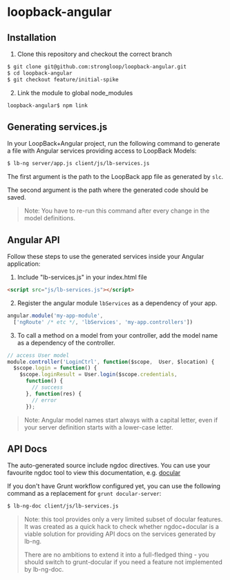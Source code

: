 # loopback-angular

## Installation

1. Clone this repository and checkout the correct branch

  ```sh
  $ git clone git@github.com:strongloop/loopback-angular.git
  $ cd loopback-angular
  $ git checkout feature/initial-spike
  ```

2. Link the module to global node_modules

  ```sh
  loopback-angular$ npm link
  ```

## Generating services.js

In your LoopBack+Angular project, run the following command to generate
a file with Angular services providing access to LoopBack Models:

```sh
$ lb-ng server/app.js client/js/lb-services.js
```

The first argument is the path to the LoopBack app file as generated by `slc`.

The second argument is the path where the generated code should be saved.

> Note: You have to re-run this command after every change in the model
> definitions.

## Angular API

Follow these steps to use the generated services inside your Angular
application:

1. Include "lb-services.js" in your index.html file

  ```html
  <script src="js/lb-services.js"></script>
  ```

2. Register the angular module `lbServices` as a dependency of your app.

  ```js
  angular.module('my-app-module',
    ['ngRoute' /* etc */, 'lbServices', 'my-app.controllers'])
  ```

3. To call a method on a model from your controller, add the model name
as a dependency of the controller.

  ```js
  // access User model
  module.controller('LoginCtrl', function($scope,  User, $location) {
    $scope.login = function() {
      $scope.loginResult = User.login($scope.credentials,
        function() {
          // success
        }, function(res) {
          // error
        });
  ```

  > Note: Angular model names start always with a capital letter,
  > even if your server definition starts with a lower-case letter.

## API Docs

The auto-generated source include ngdoc directives. You can use your favourite
ngdoc tool to view this documentation, e.g. [docular](http://grunt-docular.com/)

If you don't have Grunt workflow configured yet, you can use the following
command as a replacement for `grunt docular-server`:

```sh
$ lb-ng-doc client/js/lb-services.js
```

> Note: this tool provides only a very limited subset of docular features.
> It was created as a quick hack to check whether ngdoc+docular is a viable
> solution for providing API docs on the services generated by lb-ng.
>
> There are no ambitions to extend it into a full-fledged thing - you should
> switch to grunt-docular if you need a feature not implemented by lb-ng-doc.
